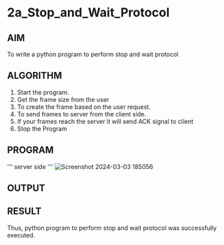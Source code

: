 # 2a_Stop_and_Wait_Protocol
## AIM 
To write a python program to perform stop and wait protocol
## ALGORITHM
1. Start the program.
2. Get the frame size from the user
3. To create the frame based on the user request.
4. To send frames to server from the client side.
5. If your frames reach the server it will send ACK signal to client
6. Stop the Program
## PROGRAM
'''
server side
'''
![Screenshot 2024-03-03 185056](https://github.com/NaliniG007/2a_Stop_and_Wait_Protocol/assets/149347593/aa2f3920-5627-4b4e-b3c8-c77fcbcf91ff)

## OUTPUT
## RESULT
Thus, python program to perform stop and wait protocol was successfully executed.
